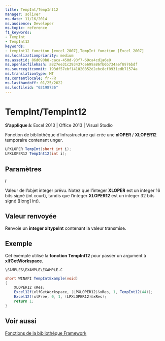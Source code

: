 ```yaml
---
title: TempInt/TempInt12
manager: soliver
ms.date: 11/16/2014
ms.audience: Developer
ms.topic: reference
f1_keywords:
- TempInt
- TempInt12
keywords:
- tempint12 function [excel 2007],TempInt function [Excel 2007]
ms.localizationpriority: medium
ms.assetid: 86d690b8-caca-450d-93f7-69ca4cd1a6e0
ms.openlocfilehash: a827ee31c293437ce699a86fb6b734aef8976bdf
ms.sourcegitcommit: 193df57ebf141020852d2ebc8cf0931edb71574a
ms.translationtype: MT
ms.contentlocale: fr-FR
ms.lasthandoff: 01/25/2022
ms.locfileid: "62198736"
---
```

# <a name="tempinttempint12"></a>TempInt/TempInt12

 **S’applique à**: Excel 2013 | Office 2013 | Visual Studio 
  
Fonction de bibliothèque d’infrastructure qui crée une **xlOPER** /  **XLOPER12** temporaire contenant unger. 
  
```cs
LPXLOPER TempInt(short int i);
LPXLOPER12 TempInt12(int i);
```

## <a name="parameters"></a>Paramètres

 _i_
  
Valeur de l’objet integer prévu. Notez que l’integer **XLOPER** est un integer 16 bits signé (int court), tandis que l’integer **XLOPER12** est un integer 32 bits signé ([long] int). 
  
## <a name="return-value"></a>Valeur renvoyée

Renvoie un **integer xltypeInt** contenant la valeur transmise. 
  
## <a name="example"></a>Exemple

Cet exemple utilise la **fonction TempInt12** pour passer un argument à **xlfGetWorkspace**.
  
 `\SAMPLES\EXAMPLE\EXAMPLE.C`
  
```cs
short WINAPI TempIntExample(void)
{
    XLOPER12 xRes;
    Excel12f(xlfGetWorkspace, (LPXLOPER12)&xRes, 1, TempInt12(44));
    Excel12f(xlFree, 0, 1, (LPXLOPER12)&xRes);
    return 1;
}
```

## <a name="see-also"></a>Voir aussi



[Fonctions de la bibliothèque Framework](functions-in-the-framework-library.md)

